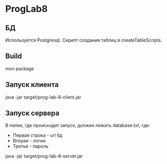 # ProgLab8
## БД
Используется Postgresql. Скрипт создания таблиц в createTableScripts.
## Build
mvn package
## Запуск клиента
java -jar target/prog-lab-8-client.jar
## Запуск сервера
В папке, где происходит запуск, должен лежать database.txt, где:
* Первая строка - url бд
* Вторая - логин
* Третья - пароль

java -jar target/prog-lab-8-server.jar